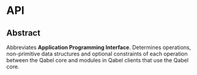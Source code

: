 # API
## Abstract
Abbreviates **Application Programming Interface**.
Determines operations, non-primitive data structures and optional constraints of each operation between 
the Qabel core and modules in Qabel clients that use the Qabel core.